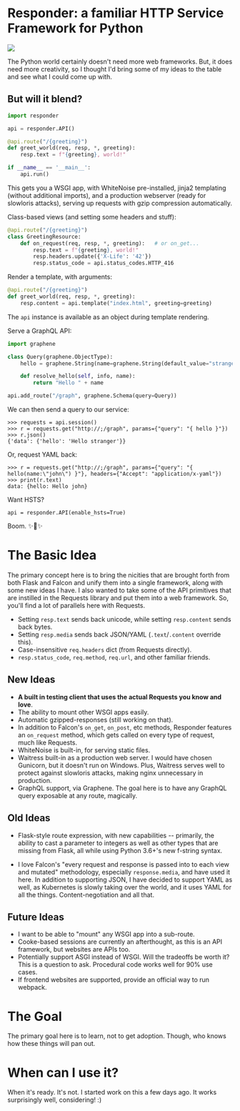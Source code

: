 # Responder: a familiar HTTP Service Framework for Python

![](https://github.com/kennethreitz/responder/raw/master/ext/Artboard%201%402x.png)

The Python world certainly doesn't need more web frameworks. But, it does need more creativity, so I thought I'd bring some of my ideas to the table and see what I could come up with.

## But will it blend?

```python
import responder

api = responder.API()

@api.route("/{greeting}")
def greet_world(req, resp, *, greeting):
    resp.text = f"{greeting}, world!"

if __name__ == '__main__':
    api.run()
```

This gets you a WSGI app, with WhiteNoise pre-installed, jinja2 templating (without additional imports), and a production webserver (ready for slowloris attacks), serving up requests with gzip compression automatically.

Class-based views (and setting some headers and stuff):

```python
@api.route("/{greeting}")
class GreetingResource:
    def on_request(req, resp, *, greeting):   # or on_get...
        resp.text = f"{greeting}, world!"
        resp.headers.update({'X-Life': '42'})
        resp.status_code = api.status_codes.HTTP_416
```

Render a template, with arguments:

```python
@api.route("/{greeting}")
def greet_world(req, resp, *, greeting):
    resp.content = api.template("index.html", greeting=greeting)
```

The `api` instance is available as an object during template rendering.

Serve a GraphQL API:

```python
import graphene

class Query(graphene.ObjectType):
    hello = graphene.String(name=graphene.String(default_value="stranger"))

    def resolve_hello(self, info, name):
        return "Hello " + name

api.add_route("/graph", graphene.Schema(query=Query))
```

We can then send a query to our service:

```pycon
>>> requests = api.session()
>>> r = requests.get("http://;/graph", params={"query": "{ hello }"})
>>> r.json()
{'data': {'hello': 'Hello stranger'}}
```

Or, request YAML back:

```pycon
>>> r = requests.get("http://;/graph", params={"query": "{ hello(name:\"john\") }"}, headers={"Accept": "application/x-yaml"})
>>> print(r.text)
data: {hello: Hello john}

```

Want HSTS?

```
api = responder.API(enable_hsts=True)
```

Boom. ✨🍰✨


# The Basic Idea

The primary concept here is to bring the nicities that are brought forth from both Flask and Falcon and unify them into a single framework, along with some new ideas I have. I also wanted to take some of the API primitives that are instilled in the Requests library and put them into a web framework. So, you'll find a lot of parallels here with Requests.

- Setting `resp.text` sends back unicode, while setting `resp.content` sends back bytes.
- Setting `resp.media` sends back JSON/YAML (`.text`/`.content` override this).
- Case-insensitive `req.headers` dict (from Requests directly).
- `resp.status_code`, `req.method`, `req.url`, and other familiar friends.

## New Ideas

- **A built in testing client that uses the actual Requests you know and love**.
- The ability to mount other WSGI apps easily.
- Automatic gzipped-responses (still working on that).
- In addition to Falcon's `on_get`, `on_post`, etc methods, Responder features an `on_request` method, which gets called on every type of request, much like Requests.
- WhiteNoise is built-in, for serving static files.
- Waitress built-in as a production web server. I would have chosen Gunicorn, but it doesn't run on Windows. Plus, Waitress serves well to protect against slowloris attacks, making nginx unnecessary in production.
- GraphQL support, via Graphene. The goal here is to have any GraphQL query exposable at any route, magically.


## Old Ideas

- Flask-style route expression, with new capabilities -- primarily, the ability to cast a parameter to integers as well as other types that are missing from Flask, all while using Python 3.6+'s new f-string syntax.

- I love Falcon's "every request and response is passed into to each view and mutated" methodology, especially `response.media`, and have used it here. In addition to supporting JSON, I have decided to support YAML as well, as Kubernetes is slowly taking over the world, and it uses YAML for all the things. Content-negotiation and all that.

## Future Ideas

- I want to be able to "mount" any WSGI app into a sub-route.
- Cooke-based sessions are currently an afterthought, as this is an API framework, but websites are APIs too.
- Potentially support ASGI instead of WSGI. Will the tradeoffs be worth it? This is a question to ask. Procedural code works well for 90% use cases.
- If frontend websites are supported, provide an official way to run webpack.

# The Goal

The primary goal here is to learn, not to get adoption. Though, who knows how these things will pan out.

# When can I use it?

When it's ready. It's not. I started work on this a few days ago. It works surprisingly well, considering! :)
